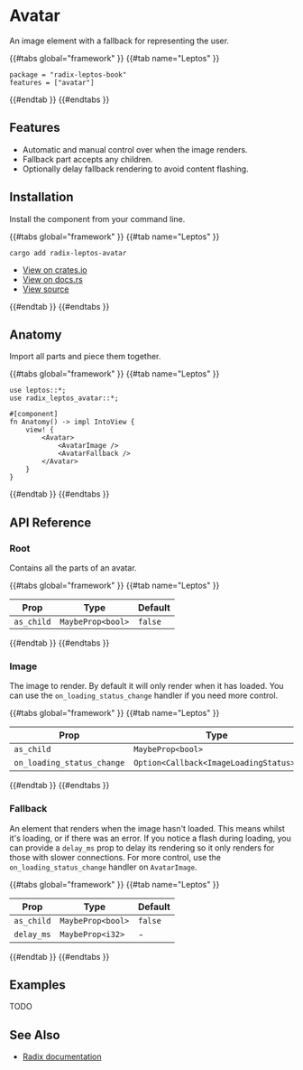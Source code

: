 # Avatar

An image element with a fallback for representing the user.

{{#tabs global="framework" }}
{{#tab name="Leptos" }}

```toml,trunk
package = "radix-leptos-book"
features = ["avatar"]
```

{{#endtab }}
{{#endtabs }}

## Features

-   Automatic and manual control over when the image renders.
-   Fallback part accepts any children.
-   Optionally delay fallback rendering to avoid content flashing.

## Installation

Install the component from your command line.

{{#tabs global="framework" }}
{{#tab name="Leptos" }}

```shell
cargo add radix-leptos-avatar
```

-   [View on crates.io](https://crates.io/crates/radix-leptos-avatar)
-   [View on docs.rs](https://docs.rs/radix-leptos-avatar/latest/radix_leptos_avatar/)
-   [View source](https://github.com/RustForWeb/radix/tree/main/packages/primitives/leptos/avatar)

{{#endtab }}
{{#endtabs }}

## Anatomy

Import all parts and piece them together.

{{#tabs global="framework" }}
{{#tab name="Leptos" }}

```rust,ignore
use leptos::*;
use radix_leptos_avatar::*;

#[component]
fn Anatomy() -> impl IntoView {
    view! {
        <Avatar>
            <AvatarImage />
            <AvatarFallback />
        </Avatar>
    }
}
```

{{#endtab }}
{{#endtabs }}

## API Reference

### Root

Contains all the parts of an avatar.

{{#tabs global="framework" }}
{{#tab name="Leptos" }}

| Prop       | Type              | Default |
| ---------- | ----------------- | ------- |
| `as_child` | `MaybeProp<bool>` | `false` |

{{#endtab }}
{{#endtabs }}

### Image

The image to render. By default it will only render when it has loaded. You can use the `on_loading_status_change` handler if you need more control.

{{#tabs global="framework" }}
{{#tab name="Leptos" }}

| Prop                       | Type                                   | Default |
| -------------------------- | -------------------------------------- | ------- |
| `as_child`                 | `MaybeProp<bool>`                      | `false` |
| `on_loading_status_change` | `Option<Callback<ImageLoadingStatus>>` | -       |

{{#endtab }}
{{#endtabs }}

### Fallback

An element that renders when the image hasn't loaded. This means whilst it's loading, or if there was an error. If you notice a flash during loading, you can provide a `delay_ms` prop to delay its rendering so it only renders for those with slower connections. For more control, use the `on_loading_status_change` handler on `AvatarImage`.

{{#tabs global="framework" }}
{{#tab name="Leptos" }}

| Prop       | Type              | Default |
| ---------- | ----------------- | ------- |
| `as_child` | `MaybeProp<bool>` | `false` |
| `delay_ms` | `MaybeProp<i32>`  | -       |

{{#endtab }}
{{#endtabs }}

## Examples

TODO

## See Also

-   [Radix documentation](https://www.radix-ui.com/primitives/docs/components/avatar)
